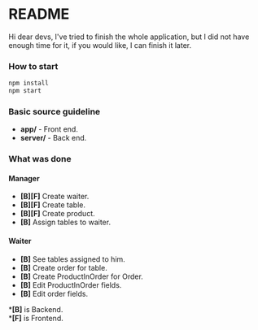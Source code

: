 # README #

Hi dear devs, I've tried to finish the whole application, but I did not have enough time for it, if you would like, I can finish it later. 

### How to start ###

```javascript
npm install
npm start
```

### Basic source guideline ###

* **app/** - Front end.
* **server/** - Back end.

### What was done ###

#### Manager

* **[B][F]** Create waiter.
* **[B][F]** Create table.
* **[B][F]** Create product.
* **[B]** Assign tables to waiter.

#### Waiter

* **[B]** See tables assigned to him.
* **[B]** Create order for table.
* **[B]** Create ProductInOrder for Order.
* **[B]** Edit ProductInOrder fields.
* **[B]** Edit order fields.

\***[B]** is Backend.  
\***[F]** is Frontend.